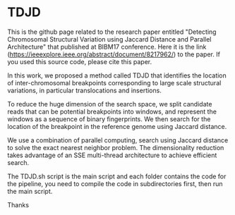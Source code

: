 # TDJD
This is the github page related to the research paper entitled "Detecting Chromosomal Structural Variation using Jaccard Distance and Parallel Architecture" that published at BIBM17 conference. Here it is the link (https://ieeexplore.ieee.org/abstract/document/8217962/) to the paper.  If you used this source code, please cite this paper.

In this work, we proposed a method called TDJD that identifies the location of inter-chromosomal breakpoints corresponding to 
large scale structural variations, in particular translocations and insertions.

To reduce the huge dimension of the search space, we split candidate reads that can be potential breakpoints into windows, and represent the windows as a sequence of binary fingerprints. We then search for the location of the breakpoint in the reference genome using Jaccard
distance. 

 We use a combination of parallel computing, search using Jaccard distance to solve the exact nearest neighbor problem. The
 dimensionality reduction takes advantage of an SSE multi-thread architecture to achieve efficient search.

The TDJD.sh script is the main script and each folder contains the code for the pipeline, you need to compile the code in subdirectories first, then run the main script. 

Thanks

